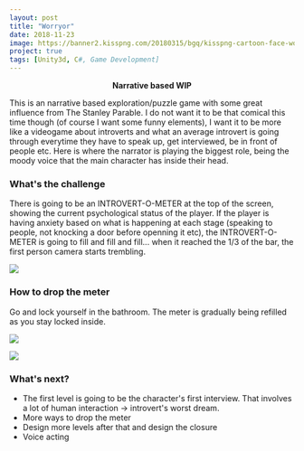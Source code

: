 ```yaml
---
layout: post
title: "Worryor"
date: 2018-11-23
image: https://banner2.kisspng.com/20180315/bgq/kisspng-cartoon-face-worry-clip-art-cartoon-worried-face-5aaae939327d81.1522783015211502652068.jpg
project: true
tags: [Unity3d, C#, Game Development]
---
```

<p align="center"><b>Narrative based WIP</b></p>

Τhis is an narrative based exploration/puzzle game with some great influence from The Stanley Parable. 
I do not want it to be that comical this time though (of course I want some funny elements), I want it to be more like a videogame about 
introverts and what an average introvert is going through everytime they have to speak up, get interviewed, be in front of people etc. 
Here is where the narrator is playing the biggest role, being the moody voice that the main character has inside their head.

### What's the challenge
There is going to be an INTROVERT-O-METER at the top of the screen, showing the current psychological status of the player. If the player 
is having anxiety based on what is happening at each stage (speaking to people, not knocking a door before openning it etc), the
INTROVERT-O-METER is going to fill and fill and fill... when it reached the 1/3 of the bar, the first person camera starts trembling.

![](https://i.imgur.com/u2EHWU0.png)

### How to drop the meter
Go and lock yourself in the bathroom. The meter is gradually being refilled as you stay locked inside.

![](https://i.imgur.com/1xkjOxx.png)

![](https://i.imgur.com/Ndl3cHo.png)

### What's next?

* The first level is going to be the character's first interview. That involves a lot of human interaction -> introvert's worst dream.
* More ways to drop the meter
* Design more levels after that and design the closure
* Voice acting 
